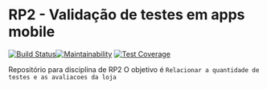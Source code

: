 # RP2 - Validação de testes em apps mobile

[![Build Status](https://travis-ci.com/Deh410/rp2-testing-validation.svg?branch=master)](https://travis-ci.com/Deh410/rp2-testing-validation)[![Maintainability](https://api.codeclimate.com/v1/badges/79b216d6436fc46eb4d4/maintainability)](https://codeclimate.com/github/Deh410/rp2-testing-validation/maintainability) [![Test Coverage](https://api.codeclimate.com/v1/badges/79b216d6436fc46eb4d4/test_coverage)](https://codeclimate.com/github/Deh410/rp2-testing-validation/test_coverage)

Repositório para disciplina de RP2
O objetivo é ```Relacionar a quantidade de testes e as avaliacoes da loja```
